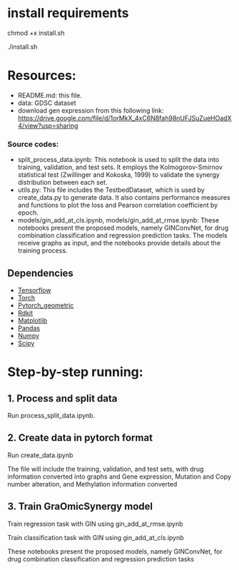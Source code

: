 # install requirements
chmod +x install.sh

./install.sh

# Resources:
+ README.md: this file.
+ data: GDSC dataset
+ download gen expression from this following link: https://drive.google.com/file/d/1orMkX_4xC6N8fah98nUFJSuZueHOadX4/view?usp=sharing

### Source codes:
+ split_process_data.ipynb: This notebook is used to split the data into training, validation, and test sets. It employs the Kolmogorov-Smirnov statistical test (Zwillinger and Kokoska, 1999) to validate the synergy distribution between each set.
+ utils.py: This file includes the TestbedDataset, which is used by create_data.py to generate data. It also contains performance measures and functions to plot the loss and Pearson correlation coefficient by epoch.
+ models/gin_add_at_cls.ipynb, models/gin_add_at_rmse.ipynb: These notebooks present the proposed models, namely GINConvNet, for drug combination classification and regression prediction tasks. The models receive graphs as input, and the notebooks provide details about the training process.


## Dependencies
+ [Tensorflow](https://www.tensorflow.org/)
+ [Torch](https://pytorch.org/)
+ [Pytorch_geometric](https://github.com/rusty1s/pytorch_geometric)
+ [Rdkit](https://www.rdkit.org/)
+ [Matplotlib](https://matplotlib.org/)
+ [Pandas](https://pandas.pydata.org/)
+ [Numpy](https://numpy.org/)
+ [Scipy](https://docs.scipy.org/doc/)

# Step-by-step running:

## 1. Process and split data
Run process_split_data.ipynb.

## 2. Create data in pytorch format
Run create_data.ipynb

The file will include the training, validation, and test sets, with drug information converted into graphs and Gene expression, Mutation and Copy number alteration, and Methylation information converted

## 3. Train GraOmicSynergy model
Train regression task with GIN using gin_add_at_rmse.ipynb

Train classification task with GIN using gin_add_at_cls.ipynb

These notebooks present the proposed models, namely GINConvNet, for drug combination classification and regression prediction tasks
